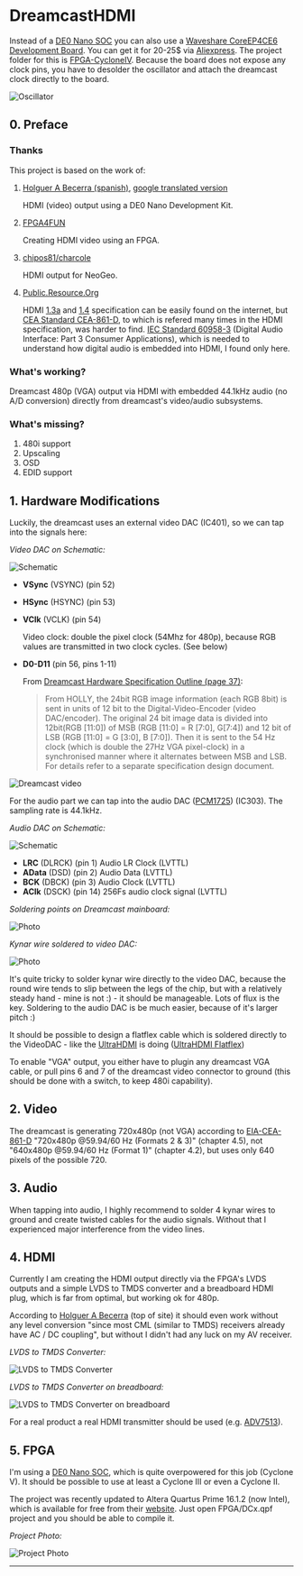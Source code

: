 # DreamcastHDMI

Instead of a [DE0 Nano SOC][de0nanosoc] you can also use a [Waveshare CoreEP4CE6 Development Board][CoreEP4CE6]. You can get it for 20-25$ via [Aliexpress][AliCoreEP4CE6]. The project folder for this is [FPGA-CycloneIV]. Because the board does not expose any clock pins, you have to desolder the oscillator and attach the dreamcast clock directly to the board.

![Oscillator][CoreEP4CE6-Oscillator]

## 0. Preface

### Thanks 

This project is based on the work of:

1. [Holguer A Becerra (spanish)], [google translated version] 
    
    HDMI (video) output using a DE0 Nano Development Kit.

2. [FPGA4FUN] 
    
    Creating HDMI video using an FPGA.

3. [chipos81/charcole] 

    HDMI output for NeoGeo.

4. [Public.Resource.Org] 
    
    HDMI [1.3a][HDMI1.3a] and [1.4][HDMI1.4] specification can be easily found on the internet, but [CEA Standard CEA-861-D][EIA-CEA-861-D], to which is refered many times in the HDMI specification, was harder to find. [IEC Standard 60958-3][IEC-60958-3] (Digital Audio Interface: Part 3 Consumer Applications), which is needed to understand how digital audio is embedded into HDMI, I found only here.

### What's working?

Dreamcast 480p (VGA) output via HDMI with embedded 44.1kHz audio (no A/D conversion) directly from dreamcast's video/audio subsystems.

### What's missing?

1. 480i support
2. Upscaling
3. OSD
4. EDID support

## 1. Hardware Modifications

Luckily, the dreamcast uses an external video DAC (IC401), so we can tap into the signals here:

*Video DAC on Schematic:*

![Schematic][IC401schematic]

- **VSync** (VSYNC) (pin 52)
- **HSync** (HSYNC) (pin 53)
- **VClk** (VCLK) (pin 54) 

    Video clock: double the pixel clock (54Mhz for 480p), because RGB values are transmitted in two clock cycles. (See below)

- **D0-D11** (pin 56, pins 1-11)

    From [Dreamcast Hardware Specification Outline (page 37)][dc-hso]:

    > From HOLLY, the 24bit RGB image information (each RGB 8bit) is sent in units of 12 bit to the Digital-Video-Encoder (video DAC/encoder). The original 24 bit image data is divided into 12bit(RGB [11:0]) of MSB (RGB [11:0] = R [7:0], G[7:4]) and 12 bit of LSB (RGB [11:0] = G [3:0], B [7:0]). Then it is sent to the 54 Hz clock (which is double the 27Hz VGA pixel-clock) in a synchronised manner where it alternates between MSB and LSB. For details refer to a separate specification design document.

![Dreamcast video][DCvideo]

For the audio part we can tap into the audio DAC ([PCM1725][PCM1725]) (IC303). The sampling rate is 44.1kHz.

*Audio DAC on Schematic:*

![Schematic][IC303]

- **LRC** (DLRCK) (pin 1) Audio LR Clock (LVTTL)
- **AData** (DSD) (pin 2) Audio Data (LVTTL)
- **BCK** (DBCK) (pin 3) Audio Clock (LVTTL)
- **AClk** (DSCK) (pin 14) 256Fs audio clock signal (LVTTL)

*Soldering points on Dreamcast mainboard:*

![Photo][IC401solderPoints]

*Kynar wire soldered to video DAC:*

![Photo][IC401photo]

It's quite tricky to solder kynar wire directly to the video DAC, because the round wire tends to slip between the legs of the chip, but with a relatively steady hand - mine is not :) - it should be manageable. Lots of flux is the key. Soldering to the audio DAC is be much easier, because of it's larger pitch :)

It should be possible to design a flatflex cable which is soldered directly to the VideoDAC - like the [UltraHDMI] is doing ([UltraHDMI Flatflex])

To enable "VGA" output, you either have to plugin any dreamcast VGA cable, or pull pins 6 and 7 of the dreamcast video connector to ground (this should be done with a switch, to keep 480i capability).

## 2. Video 
    
The dreamcast is generating 720x480p (not VGA) according to [EIA-CEA-861-D][EIA-CEA-861-D] "720x480p @59.94/60 Hz (Formats 2 & 3)" (chapter 4.5), not "640x480p @59.94/60 Hz (Format 1)" (chapter 4.2), but uses only 640 pixels of the possible 720.

## 3. Audio

When tapping into audio, I highly recommend to solder 4 kynar wires to ground and create twisted cables for the audio signals. Without that I experienced major interference from the video lines.
    
## 4. HDMI

Currently I am creating the HDMI output directly via the FPGA's LVDS outputs and a simple LVDS to TMDS converter and a breadboard HDMI plug, which is far from optimal, but working ok for 480p. 

According to [Holguer A Becerra][Holguer A Becerra (spanish)] (top of site) it should even work without any level conversion "since most CML (similar to TMDS) receivers already have AC / DC coupling", but without I didn't had any luck on my AV receiver.

*LVDS to TMDS Converter:*

![LVDS to TMDS Converter][LVDS2TMDS] 

*LVDS to TMDS Converter on breadboard:*

![LVDS to TMDS Converter on breadboard][LVDS2TMDS-breadboard]

For a real product a real HDMI transmitter should be used (e.g. [ADV7513][ADV7513]).

## 5. FPGA

I'm using a [DE0 Nano SOC][de0nanosoc], which is quite overpowered for this job (Cyclone V). It should be possible to use at least a Cyclone III or even a Cyclone II.

The project was recently updated to Altera Quartus Prime 16.1.2 (now Intel), which is available for free from their [website][Quartus]. Just open FPGA/DCx.qpf project and you should be able to compile it.

*Project Photo:*

![Project Photo][Overview]

---

[Quartus]: https://www.altera.com/products/design-software/fpga-design/quartus-prime/overview.html
[de0nanosoc]: http://www.terasic.com.tw/cgi-bin/page/archive.pl?Language=English&No=941
[UltraHDMI]: http://ultrahdmi.retroactive.be/
[UltraHDMI Flatflex]: http://cdn3.bigcommerce.com/s-c7bpm05/product_images/theme_images/ultrahdmi_carousel_2.png?t=1478293813
[Holguer A Becerra (spanish)]: https://sites.google.com/site/ece31289upb/practicas-de-clase/practica-4-sincronizadores/hdmi_de0-nano
[google translated version]: https://translate.google.com/translate?sl=es&tl=en&js=y&prev=_t&hl=de&ie=UTF-8&u=https%3A%2F%2Fsites.google.com%2Fsite%2Fece31289upb%2Fpracticas-de-clase%2Fpractica-4-sincronizadores%2Fhdmi_de0-nano&edit-text=
[FPGA4FUN]: http://fpga4fun.com/HDMI.html
[chipos81/charcole]: https://github.com/charcole/NeoGeoHDMI
[Public.Resource.Org]: https://law.resource.org/pub/12tables.html
[Technical Details]: https://rawgit.com/chriz2600/DreamcastHDMI/master/assets/index.html
[IC401schematic]: https://github.com/chriz2600/DreamcastHDMI/raw/master/assets/VideoDAConSchematic.png
[IC401photo]: https://github.com/chriz2600/DreamcastHDMI/raw/master/assets/VideoDAC3.JPG
[IC401solderPoints]: https://github.com/chriz2600/DreamcastHDMI/raw/master/assets/VideoDACSolderingPoints.png
[DCvideo]: https://github.com/chriz2600/DreamcastHDMI/raw/master/assets/dc-video.png
[dc-hso]: https://github.com/chriz2600/DreamcastHDMI/raw/master/Documents/Dreamcast_Hardware_Specification_Outline.pdf
[ADV7513]: https://github.com/chriz2600/DreamcastHDMI/raw/master/Documents/Datasheets/ADV7513.pdf
[PCM1725]: https://github.com/chriz2600/DreamcastHDMI/raw/master/Documents/Datasheets/pcm1725.pdf
[LVDS2TMDS]: https://github.com/chriz2600/DreamcastHDMI/raw/master/assets/LVDS2TMDS.png
[LVDS2TMDS-breadboard]: https://github.com/chriz2600/DreamcastHDMI/raw/master/assets/LVDS2TMDS2.JPG
[IC303]: https://github.com/chriz2600/DreamcastHDMI/raw/master/assets/IC303.png
[Overview]: https://github.com/chriz2600/DreamcastHDMI/raw/master/assets/Overview.JPG
[CoreEP4CE6-Oscillator]: https://github.com/chriz2600/DreamcastHDMI/raw/master/assets/Waveshare-CoreEP4CE6.png


[HDMI1.3a]: https://github.com/chriz2600/DreamcastHDMI/raw/master/Documents/Specs/HDMISpecification13a.pdf
[HDMI1.4]: https://github.com/chriz2600/DreamcastHDMI/raw/master/Documents/Specs/HDMI-Specification-1.4.pdf
[EIA-CEA-861-D]: https://github.com/chriz2600/DreamcastHDMI/raw/master/Documents/Specs/EIA-CEA-861-D.pdf
[IEC-60958-3]: https://github.com/chriz2600/DreamcastHDMI/raw/master/Documents/Specs/is.iec.60958.3.2003.pdf

[CoreEP4CE6]: http://www.waveshare.com/wiki/CoreEP4CE6
[AliCoreEP4CE6]: https://www.aliexpress.com/item/Waveshare-Altera-Cyclone-Board-CoreEP4CE6-EP4CE6E22C8N-EP4CE6-ALTERA-Cyclone-IV-CPLD-FPGA-Development-Core-Board-Full/32643916772.html
[FPGA-CycloneIV]: https://github.com/chriz2600/DreamcastHDMI/tree/master/FPGA-CycloneIV